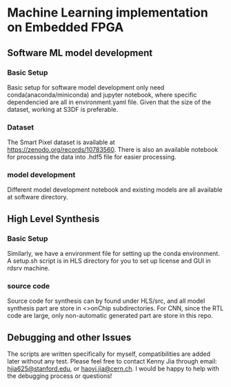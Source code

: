 # Machine Learning implementation on Embedded FPGA
## Software ML model development
### Basic Setup
Basic setup for software model development only need conda(anaconda/miniconda) and jupyter notebook, where specific dependencied are all in environment.yaml file.
Given that the size of the dataset, working at S3DF is preferable.
### Dataset
The Smart Pixel dataset is available at https://zenodo.org/records/10783560. There is also an available notebook for processing the data into .hdf5 file for easier processing.
### model development
Different model development notebook and existing models are all available at software directory.
## High Level Synthesis
### Basic Setup
Similarly, we have a environment file for setting up the conda environment. A setup.sh script is in HLS directory for you to set up license and GUI in rdsrv machine.
### source code
Source code for synthesis can by found under HLS/src, and all model synthesis part are store in \<\>onChip subdirectories. For CNN, since the RTL code are large, only non-automatic generated part are store in this repo.
## Debugging and other Issues
The scripts are written specifically for myself, compatibilities are added later without any test. Please feel free to contact Kenny Jia through email: hjia625@stanford.edu, or haoyi.jia@cern.ch. I would be happy to help with the debugging process or questions! 


